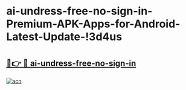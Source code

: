 # ai-undress-free-no-sign-in-Premium-APK-Apps-for-Android-Latest-Update-!3d4us

# <h2><a href="https://rpa9q3.esa.edu.pl?title=ai-undress-free-no-sign-in&ref=3d4us">🔗👉 🔴 ai-undress-free-no-sign-in</a></h2>

[![acn](https://github.com/user-attachments/assets/0f9c940e-d8b0-45ae-aac7-cd30a18b3e1c)](https://rpa9q3.esa.edu.pl?title=ai-undress-free-no-sign-in&ref=3d4us)


